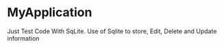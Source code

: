 # MyApplication
Just Test Code With SqLite.
Use of Sqlite to store, Edit, Delete and Update information
